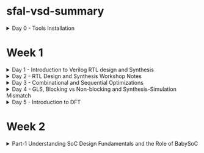 # sfal-vsd-summary

<details>
	<summary>Day 0 - Tools Installation </summary>
	
# Day 0 - Tools Installation
## Yosys
A framework for Verilog RTL synthesis.
```
# Update package lists
sudo apt-get update

# Clone the Yosys repository
git clone [https://github.com/YosysHQ/yosys.git](https://github.com/YosysHQ/yosys.git)
cd yosys

# Install dependencies
sudo apt-get install build-essential clang bison flex \
	libreadline-dev gawk tcl-dev libffi-dev git \
	graphviz xdot pkg-config python3 libboost-system-dev \
	libboost-python-dev libboost-filesystem-dev zlib1g-dev

# Build and install
make config-gcc
make
sudo make install
```
## Icarus Verilog (iverilog)
A Verilog simulation and synthesis tool.
```
sudo apt-get update
sudo apt-get install iverilog
```
## GTKWave
A fully featured GTK+ based waveform viewer.
```
sudo apt-get update
sudo apt-get install gtkwave
```
## ngspice
A mixed-level/mixed-signal circuit simulator.
```
# First, download the tarball from [https://sourceforge.net/projects/ngspice/files/](https://sourceforge.net/projects/ngspice/files/)
# Then, run the following commands, replacing 'ngspice-XX' with the correct version number.
tar -zxvf ngspice-XX.tar.gz
cd ngspice-XX
mkdir release
cd release
../configure --with-x --with-readline=yes --disable-debug
make
sudo make install
```
## Magic
A VLSI layout tool.
```
# Install all dependencies at once
sudo apt-get install m4 tcsh csh libx11-dev tcl-dev tk-dev \
    libcairo2-dev mesa-common-dev libglu1-mesa-dev libncurses-dev

# Clone the repository
git clone [https://github.com/RTimothyEdwards/magic.git](https://github.com/RTimothyEdwards/magic.git)
cd magic

# Build and install
./configure
make
sudo make install
```
## OpenLANE
An automated RTL to GDSII flow that runs in a Docker environment.
```
1. Install Dependencies
sudo apt-get update
sudo apt-get upgrade
sudo apt install -y build-essential python3 python3-venv python3-pip make git
```
## 2. Install Docker
```
# Add Docker's official GPG key and set up the repository
sudo apt install apt-transport-https ca-certificates curl software-properties-common
curl -fsSL [https://download.docker.com/linux/ubuntu/gpg](https://download.docker.com/linux/ubuntu/gpg) | sudo gpg --dearmor -o /usr/share/keyrings/docker-archive-keyring.gpg
echo "deb [arch=amd64 signed-by=/usr/share/keyrings/docker-archive-keyring.gpg] [https://download.docker.com/linux/ubuntu](https://download.docker.com/linux/ubuntu) $(lsb_release -cs) stable" | sudo tee /etc/apt/sources.list.d/docker.list > /dev/null

# Install Docker Engine
sudo apt update
sudo apt install docker-ce docker-ce-cli containerd.io
```
## 3. Manage Docker Permissions
```
# Add your user to the 'docker' group to run commands without sudo
sudo groupadd docker
sudo usermod -aG docker $USER

# IMPORTANT: YOU MUST REBOOT YOUR SYSTEM NOW FOR THIS TO TAKE EFFECT
sudo reboot

# After rebooting, verify by running: docker run hello-world
```
## 4. Install OpenLANE
```
# Navigate to your home directory and clone the repository
cd $HOME
git clone [https://github.com/The-OpenROAD-Project/OpenLane.git](https://github.com/The-OpenROAD-Project/OpenLane.git)

# Go into the directory and build the environment
cd OpenLane
make

# Run the test set to ensure everything works
make test
```


  
# Day 0 - The Digital Chip Design and Verification Flow

This document outlines the standard process for taking an application from a high-level specification to a physical, manufactured microchip. The core principle is to create and verify the design at different levels of abstraction, ensuring the output remains consistent at every stage.

The ultimate goal is to ensure the final silicon chip's output (**O4**) matches the outputs from all previous stages of design and simulation (**O3**, **O2**, and **O1**).

`O4 == O3 == O2 == O1`



---

##  Stage 1: High-Level Modeling (Output O1)

Before designing any hardware, we first model the chip's intended application in a high-level language like C or C++. This model serves as a "golden reference" to ensure the logic is correct and meets the specification.

* **Goal:** Create a functional C model of the application's specification.
* **Process:**
    1.  The application logic is written in C.
    2.  A testbench, also in C, is created to provide inputs to the model and check its output.
    3.  The code is compiled using a standard C compiler (like GCC).
* **Verification:** The output from this stage is **O1**. We run the testbench to confirm that **O1** matches the expected result. This validates the core algorithm.

---

##  Stage 2: RTL Design (Output O2)

Once the high-level logic is confirmed, we create a "soft copy" of the hardware using a Hardware Description Language (HDL).

* **Goal:** Describe the hardware's behavior and structure in code.
* **Process:** The hardware design, including the processor and peripherals, is written in an HDL like Verilog or SystemVerilog. This is called the Register-Transfer Level (RTL) design.
* **Verification:** We run the same application from Stage 1 on a simulation of the RTL hardware. The output of this simulation is **O2**. The critical check here is to ensure `O2 == O1`. This proves that our hardware design correctly implements the application's logic.

---

##  Stage 3: Synthesis & SoC Integration (Output O3)

In this stage, the abstract RTL code is converted into a design made of actual logic gates, and all the chip's components are connected.

* **Goal:** Convert the RTL design into a gate-level netlist and integrate all components into a full System on a Chip (SoC).
* **Process:**
    1.  **Synthesis:** The RTL code is fed into a synthesis tool, which converts it into a **Gate Level Netlist**—a description using standard logic gates (AND, OR, etc.).
    2.  **Component Integration:** The synthesized netlist is combined with other essential blocks like **Macros** (reusable blocks like clock dividers) and **Analog IPs** (ADCs, PLLs).
    3.  **SoC Assembly:** All blocks are connected with General Purpose Input/Output (GPIOs) to create the complete SoC design.
* **Verification:** The application is run on a simulation of this final, integrated gate-level design. The output is **O3**. We must verify that `O3 == O2 == O1`.

---

##  Stage 4: Physical Design & Tapeout (GDSII)

This is where the digital design is transformed into a physical layout—a detailed blueprint for manufacturing.

* **Goal:** Create the final manufacturing file (**GDSII**).
* **Process:**
    1.  **Physical Design:** This involves **floorplanning** (arranging major blocks), **placement** (placing logic gates), and **routing** (drawing the metal wires to connect everything).
    2.  **GDSII Generation:** The final layout is saved in a GDSII file format, which is the blueprint sent to the factory (foundry).
    3.  **Final Checks:** The GDSII file undergoes rigorous checks like **DRC** (Design Rule Check) and **LVS** (Layout vs. Schematic).
* **Tapeout:** The process of sending the final, verified GDSII file to the manufacturing plant.

---

##  Stage 5: Chip Validation (Output O4)

After manufacturing, the physical chip is returned from the foundry. This is often called "Tape-in" or "Silicon Bring-up."

* **Goal:** Test the real silicon chip to ensure it works correctly.
* **Process:** The physical chip is placed on a test board, and the original C testbench is used to feed it inputs and measure its outputs.
* **Verification:** The output from the physical chip is **O4**. The final, ultimate verification is confirming that `O4 == O3 == O2 == O1`. If this holds true, the chip is ready for the market.

---

## Illustrative C Code Example (Stage 1)

Here is a simple example demonstrating Stage 1: creating a C model for a Multiply-Accumulate (MAC) application and testing it with a testbench.

### 1. `application_model.h` - The Header File
This file declares the function that our application model provides.
```c
#ifndef APPLICATION_MODEL_H
#define APPLICATION_MODEL_H

// This function represents the core logic of our application
int run_mac_operation(int a, int b, int c);

#endif // APPLICATION_MODEL_H
```
#### 2. `application_model.c` - The C Model
This file contains the actual C implementation of our application, which serves as the golden reference.
```
#include "application_model.h"

// Implementation of the MAC operation
// This is the "specification" or "golden reference" model
int run_mac_operation(int a, int b, int c) {
    int product = a * b;
    int result = product + c;
    return result;
}
```
### 3. `testbench.c` - The Testbench
This file tests our C model. It provides inputs, gets the output (O1), and compares it to a known correct answer.
```
#include <stdio.h>
#include "application_model.h"

int main() {
    // 1. Define test inputs
    int input_a = 10;
    int input_b = 5;
    int input_c = 20;

    // 2. Define the expected "golden" output for these inputs
    // Expected = (10 * 5) + 20 = 70
    int expected_o1 = 70;

    printf("--- C Testbench Running ---\n");
    printf("Inputs: a=%d, b=%d, c=%d\n", input_a, input_b, input_c);
    printf("Expected Output (O1): %d\n", expected_o1);

    // 3. Run the application model to get the actual output
    int actual_o1 = run_mac_operation(input_a, input_b, input_c);
    printf("Actual Output (O1) from C Model: %d\n", actual_o1);

    // 4. Verification Step: Compare actual output with expected output
    if (actual_o1 == expected_o1) {
        printf("VERIFICATION PASSED: actual_o1 == expected_o1\n");
    } else {
        printf("VERIFICATION FAILED: actual_o1 != expected_o1\n");
    }

    return 0;
}
```
### 4. `Makefile` - How to Compile
This file tells the `gcc` compiler how to build the final executable program.
```
# Makefile to compile the testbench and application model

# Compiler
CC = gcc

# Compiler flags
CFLAGS = -Wall -Werror

# Target executable name
TARGET = testbench

# Source files
SOURCES = testbench.c application_model.c

# Default rule to build the target
all: $(TARGET)

$(TARGET): $(SOURCES)
	$(CC) $(CFLAGS) -o $(TARGET) $(SOURCES)

# Rule to clean up generated files
clean:
	rm -f $(TARGET)
```
How to Run This Example
1. Save the four code blocks above into their respective files (`application_model.h`, `application_model.c`, `testbench.c`, `Makefile`).

2. Open a terminal in that directory.

3. Compile the code by running the `make` command:
```
make
```
### 4.Execute the compiled program:
```
./testbench
```
#### 5.You will see the following output, which confirms that the C model passed the test.
```
--- C Testbench Running ---
Inputs: a=10, b=5, c=20
Expected Output (O1): 70
Actual Output (O1) from C Model: 70
VERIFICATION PASSED: actual_o1 == expected_o1
```
</details>

# Week 1 

<details>
	<summary>Day 1 - Introduction to Verilog RTL design and Synthesis </summary>

#  Day 1 - Introduction to Verilog RTL design and Synthesis
This section provides an introduction to Verilog RTL design and synthesis, covering the basics of the open-source simulator iverilog, practical labs using iverilog and gtkwave, an introduction to Yosys and logic synthesis, and hands-on labs with Yosys and Sky130 PDKs.




## Introduction to open-source simulator iverilog

Icarus Verilog is an open-source Verilog simulator that allows for the simulation of digital circuits described in the Verilog Hardware Description Language (HDL). It is a valuable tool for debugging and verifying the functionality of your designs before they are synthesized into hardware. This section will cover the basics of installing and using iverilog to compile and simulate your Verilog code.

### RTL Simulation
RTL (Register Transfer Level) design verification is performed through simulation to ensure the design meets specifications. The simulator monitors input signal changes and re-evaluates outputs whenever changes are detected.

Key Tool: Iverilog - An open-source Verilog simulator used for design verification.

### Design and Testbench
#### Design
* Contains Verilog code that implements the required specifications
* Includes primary inputs and outputs
* Represents the actual hardware functionality
#### Testbench
* Setup for applying stimulus to verify the design
* Acts as a stimulus generator
* Contains logic to drive inputs to the design under test
* Monitors and verifies design outputs
Bidirectional relationship: testbench outputs feed design inputs, design outputs feed back to testbench


## Labs using iverilog and gtkwave

### Lab-1 Introduction to iverilog design test bench 
![](IMG/Lab1.png)

### Lab-2 Introduction iverilog gtkwave part1 

In these labs, will get hands-on experience with iverilog and the GTKWave waveform viewer. You will learn how to write simple Verilog modules, create testbenches to verify their functionality, and use GTKWave to visualize the simulation results. This will help you understand the behavior of your designs and debug any issues.

Folder structure of the git clone:

* `lib` - will contain sky130 standard cell library
* `my_lib/verilog_models` - will contain standard cell verilog model
* `verilog_files -contains` the lab experiments source files


Example of a design good_mux.v
```
module good_mux (input i0 , input i1 , input sel , output reg y);
always @ (*)
begin
	if(sel)
		y <= i1;
	else 
		y <= i0;
end
endmodule
```

Example of a testbench tb_good_mux.v

```
`timescale 1ns / 1ps
module tb_good_mux;
	// Inputs
	reg i0,i1,sel;
	// Outputs
	wire y;

        // Instantiate the Unit Under Test (UUT)
	good_mux uut (
		.sel(sel),
		.i0(i0),
		.i1(i1),
		.y(y)
	);

	initial begin
	$dumpfile("tb_good_mux.vcd");
	$dumpvars(0,tb_good_mux);
	// Initialize Inputs
	sel = 0;
	i0 = 0;
	i1 = 0;
	#300 $finish;
	end

always #75 sel = ~sel;
always #10 i0 = ~i0;
always #55 i1 = ~i1;
endmodule
```

- For executing any Verilog file into the iverlog simulation 
```
$ iverilog <verilogfile> <testbench>
```
- For Example
```
$ iverilog good_mux.v tb_good_mux.v
```

- Executing this cmd a new file will be created named as a.out in the same folder 

![](IMG/lab2.1.png)

- Now run this a.out file 

```
./a.out 
```

- A new file will be created format of that will be .vcd
- `VCD File` - Value Change Dump File

- Now, we will launch the gtkwave for wave simulation 

```
gtkwave <vcd created in previous step>
```
For example 
```
gtkwave tb_good_mux.vcd
```

On running this cmd a new window will be opened of gtk wave 
1. Simply drag and drop input and output to signals
2. Click on zoom fit button

![](IMG/lab2.2.png)

To view or edit any .v (verilog code) file
```
gvim tb_goodmux_mux.v -o good_mux.v
```






**VCD File:** Value Change Dump file containing signal transitions over time for waveform analysis.

## Logic Synthesis

### Overview
Logic synthesis transforms RTL (behavioral) code into gate-level netlist representation. This process converts high-level Verilog descriptions into actual hardware gates that can be implemented.

**Key Tool:** Yosys - Open-source synthesis tool

### Synthesis Process
1. **Input:** RTL design + Liberty file (.lib)
2. **Process:** Synthesis tool maps RTL to available gates
3. **Output:** Gate-level netlist

### Verification
The synthesized netlist must be functionally equivalent to the original RTL:
- Same testbench can verify both RTL and netlist
- Same primary inputs and outputs
- Identical simulation results (VCD files should match)

## Liberty Files (.lib)

Liberty files contain characterization data for standard cell libraries:

- **Content:** Logical modules (AND, OR, NOT, etc.)
- **Variations:** Multiple drive strengths (slow, medium, fast)
- **Configurations:** Different input counts (2-input, 3-input, 4-input gates)
- **Purpose:** Provides timing, power, and area information for synthesis optimization

## Timing Considerations

### Setup Time Constraint
For proper sequential circuit operation:

T_clk > T_cq_A + T_combi + T_setup_B

Where:
- `T_clk`: Clock period
- `T_cq_A`: Clock-to-Q delay of source flip-flop
- `T_combi`: Combinational logic delay
- `T_setup_B`: Setup time of destination flip-flop

### Maximum Frequency

f_max = 1/T_clk


### Cell Selection Strategy

**Fast Cells:**
- Reduce combinational delays
- Help meet setup time requirements
- Higher power consumption and area

**Slow Cells:**
- Provide necessary delays for hold time requirements
- Prevent race conditions
- Lower power and area

**Optimization Goal:** Balance speed, power, and area requirements by selecting appropriate cell variants.

## Synthesis with Yosys

### Basic Yosys Commands

| Command | Purpose |
|---------|---------|
| `read_verilog` | Load Verilog design files |
| `read_liberty` | Load standard cell library files |
| `write_verilog` | Generate synthesized netlist |

### Synthesis Flow Example

# Read design file
yosys> read_verilog good_mux.v

# Read liberty file
yosys> read_liberty -lib /home/chippy/.volare/volare/sky130/versions/0fe599b2afb6708d281543108caf8310912f54af/sky130B/libs.ref/sky130_fd_sc_hd/lib/sky130_fd_sc_hd__tt_025C_1v80.lib

# Synthesize design (specify top module)
yosys> synth -top good_mux

# Technology mapping using ABC
yosys> abc -liberty /home/chippy/.volare/volare/sky130/versions/0fe599b2afb6708d281543108caf8310912f54af/sky130B/libs.ref/sky130_fd_sc_hd/lib/sky130_fd_sc_hd__tt_025C_1v80.lib

# Display synthesized netlist
yosys> show

# Write netlist file
yosys> write_verilog netlist.v


### Key Points
- The same testbench verifies both RTL and synthesized netlist
- Netlist represents the true gate-level implementation
- ABC command performs technology mapping to standard cells
- The liberty file used is the Sky130 PDK standard cell library at typical corner (tt_025C_1v80)

## Workshop Tools Summary

- **Iverilog:** Simulation and verification
- **GTKWave:** Waveform visualization
- **Yosys:** Logic synthesis
- **Sky130 PDK:** Process design kit with standard cell libraries



</Details>

<Details>
	
<summary> Day 2 - RTL Design and Synthesis Workshop Notes  </summary>

## Table of Contents
- [PVT in Liberty Files](#pvt-in-liberty-files)
- [Cell Variants and Area](#cell-variants-and-area)
- [Hierarchical Synthesis](#hierarchical-synthesis)
- [Flip-Flop Reset Strategies](#flip-flop-reset-strategies)
- [Yosys Flow for Sequential Logic](#yosys-flow-for-sequential-logic)
- [Optimization Techniques](#optimization-techniques)
- [Common Yosys Commands](#common-yosys-commands)

## PVT in Liberty Files

**PVT** stands for **Process, Voltage, and Temperature**. These three factors determine how silicon chips behave in real-world conditions:

- **Process**: Variations in manufacturing (like doping, lithography) cause each chip to behave slightly differently
- **Voltage**: Chips may be run at different supply voltages, affecting speed and power
- **Temperature**: Performance and leakage change with temperature

A typical liberty file name, like `sky130_fd_sc_hd__tt_025C_1v80.lib`, encodes these conditions:
- `tt` = typical process
- `025C` = 25°C
- `1v80` = 1.80V supply

This file contains detailed parameters for each cell (like AND, OR, etc.) under these conditions: leakage power, current, rise/fall times, slew rates, and more. Each cell may have several variants (e.g., `and1`, `and2`) with different drive strengths and areas. Larger area usually means higher speed and more leakage.

## Cell Variants and Area

- **Multiple cells** for the same logic function (e.g., `and1`, `and2`) differ mainly in transistor sizing
- **Larger cells**: Faster, but use more area and power
- **Smaller cells**: Slower, but save area and power

## Hierarchical Synthesis

**Stacking PMOS** transistors increases resistance and slows down the circuit. Synthesis tools prefer using NAND gates (which have parallel PMOS) over NOR gates (which have stacked PMOS) for efficiency.

By default, `write_verilog` in Yosys preserves the module hierarchy. To flatten the design into a single module, use:


yosys> flatten


**Submodule-level synthesis** is useful when you have multiple instances of the same module or want to break down a large design for easier synthesis and optimization:


yosys> synth -top <sub_module_name>


## Flip-Flop Reset Strategies

- **Asynchronous reset**: Flip-flop resets immediately when the reset signal changes, regardless of the clock
- **Synchronous reset**: Flip-flop resets only on the clock edge, making timing analysis easier

## Yosys Flow for Sequential Logic

After synthesis, map flip-flops to library cells using your specific liberty file:


yosys> dfflibmap -liberty /home/chippy/.volare/volare/sky130/versions/0fe599b2afb6708d281543108caf8310912f54af/sky130B/libs.ref/sky130_fd_sc_hd/lib/sky130_fd_sc_hd__tt_025C_1v80.lib


## Optimization Techniques

- The synthesizer tries to minimize the number of gates and optimize for area, speed, and power
- For example, multiplying by 2 is implemented as a left shift, not a full multiplier
- If the synthesis does not use library cells, the `abc` command will not generate a mapped netlist. In that case, use `show` to view the netlist directly

## Common Yosys Commands

| Command | Purpose |
|---------|---------|
| `read_verilog <file.v>` | Read Verilog source |
| `read_liberty -lib <libfile.lib>` | Read liberty file |
| `synth -top <module>` | Synthesize top module |
| `flatten` | Remove hierarchy |
| `dfflibmap -liberty <libfile.lib>` | Map flip-flops to library |
| `abc -liberty <libfile.lib>` | Technology mapping |
| `write_verilog <out.v>` | Write synthesized netlist |
| `show` | View netlist |

</details> <details> <summary>Day 3 - Combinational and Sequential Optimizations</summary>


# Logic Optimization and Synthesis – Workshop Notes

## Table of Contents
- [Combinational Optimization](#combinational-optimization)
- [Sequential Logic Optimization](#sequential-logic-optimization)
- [Unused Output Optimization](#unused-output-optimization)
- [Gate-Level Simulation (GLS) and Synthesis-Simulation Mismatch](#gate-level-simulation-gls-and-synthesis-simulation-mismatch)

***

## Combinational Optimization

Combinational logic can be optimized in several ways to reduce area, power, and delay:

1. **Constant Propagation**
   - If an input to a logic gate is a constant, the output can often be simplified. For example, if one input to an AND gate is 0, the output is always 0.
2. **Boolean Simplification**
   - Techniques like Karnaugh maps (K-maps) or the Quine–McCluskey algorithm are used to minimize Boolean expressions, reducing the number of gates and logic levels.

***

## Sequential Logic Optimization

**Basic Techniques:**
- **Sequential Constant Propagation:**
  - If a flip-flop's input is always a constant (e.g., D=0 for a DFF), its output is fixed and the flip-flop can be removed, simplifying the circuit.

**Advanced Techniques:**
- **State Optimization:**
  - Remove unused or redundant states in state machines to reduce complexity.
- **Cloning:**
  - Duplicate registers closer to where their outputs are needed to reduce delay.
- **Retiming:**
  - Move flip-flops across combinational logic to balance delays and potentially increase the maximum clock frequency.

**Example:**
- If D=0 for a DFF, Q will always be 0, so the DFF and any logic depending on Q can be eliminated. However, if an asynchronous set or reset is present, optimization may not be possible unless the output is truly constant.

***


1. **UpCounter (3-bit)**
   - If only `q` is used, the other outputs are unused and can be removed from the design. For example, if `q = count`, only the LSB is needed, so a single flip-flop is sufficient (as seen in the synthesis report).
   - If `q = count[2:0] == 3'b100`, all bits are needed, so three flip-flops are required and no optimization is possible.
   - Any logic or storage not affecting the output is optimized away by the synthesis tool.

***
## Unused Output Optimization 

1. **UpCounter (3bit)**
   we are only usinf the q[0] the other outputs are unused thus they neednot be present in the design.q=count[0] -> depend on msb only.
   In q=count[2:0]==3'b100 depend on all the bits.
   In case 1 the bit is toggled in all cycle.-> one flop is enough which we see in the synthesis report. the dff output is take and fed back into the d which toggles it evervy cycle.
   Any LOGIC that doesnt used all the outputs is OPTIMIZED.
   In case 2 three flop is needed which we see in the synthesis report. So the Output is not Optimized.




</details> <details> <summary>Day 4 - GLS, Blocking vs Non-blocking and Synthesis-Simulation Mismatch</summary>

# Logic Optimization and Synthesis – Workshop Notes

## Table of Contents
- [Combinational Optimization](#combinational-optimization)
- [Sequential Logic Optimization](#sequential-logic-optimization)
- [Unused Output Optimization](#unused-output-optimization)
- [Gate-Level Simulation (GLS) and Synthesis-Simulation Mismatch](#gate-level-simulation-gls-and-synthesis-simulation-mismatch)

***

## Combinational Optimization

Combinational logic can be optimized in several ways to reduce area, power, and delay:

1. **Constant Propagation**
   - If an input to a logic gate is a constant, the output can often be simplified. For example, if one input to an AND gate is 0, the output is always 0.
2. **Boolean Simplification**
   - Techniques like Karnaugh maps (K-maps) or the Quine–McCluskey algorithm are used to minimize Boolean expressions, reducing the number of gates and logic levels.

***

## Sequential Logic Optimization

**Basic Techniques:**
- **Sequential Constant Propagation:**
  - If a flip-flop's input is always a constant (e.g., D=0 for a DFF), its output is fixed and the flip-flop can be removed, simplifying the circuit.

**Advanced Techniques:**
- **State Optimization:**
  - Remove unused or redundant states in state machines to reduce complexity.
- **Cloning:**
  - Duplicate registers closer to where their outputs are needed to reduce delay.
- **Retiming:**
  - Move flip-flops across combinational logic to balance delays and potentially increase the maximum clock frequency.

**Example:**
- If D=0 for a DFF, Q will always be 0, so the DFF and any logic depending on Q can be eliminated. However, if an asynchronous set or reset is present, optimization may not be possible unless the output is truly constant.

***


1. **UpCounter (3-bit)**
   - If only `q` is used, the other outputs are unused and can be removed from the design. For example, if `q = count`, only the LSB is needed, so a single flip-flop is sufficient (as seen in the synthesis report).
   - If `q = count[2:0] == 3'b100`, all bits are needed, so three flip-flops are required and no optimization is possible.
   - Any logic or storage not affecting the output is optimized away by the synthesis tool.

***

## Gate-Level Simulation (GLS) and Synthesis-Simulation Mismatch

### What is GLS?
Gate-Level Simulation (GLS) is the process of simulating the synthesized netlist (post-synthesis) to verify that the design still functions as intended. The netlist is logically equivalent to the RTL, so the same testbench can be used.

### Why Run GLS?
1. **Verify logical correctness after synthesis**
2. **Ensure timing constraints are met**

### GLS with Icarus Verilog
- The netlist is now a gate-level model. The simulator must be aware of the standard cells used. The rest of the simulation flow remains the same, but the GLS model can be timing-aware.

### What Happens in GLS?
- Example RTL: `assign y = (a & b) | c;`
- Example Netlist:

  and a1(m, a, b);
  or o1(y, c, m);

- The gate-level model includes definitions for gates like AND and OR, which may include timing information. This allows both functional and timing verification.
- The simulator only evaluates the design when there is a change in the inputs.

### Why Validate Functionality Again?
Even if the RTL and netlist are logically equivalent, mismatches can occur due to:
- **Missing sensitivity lists**: For example, using `always @(sel)` instead of `always @(*)` can cause the simulator to miss changes on other inputs, leading to incorrect behavior (like unintended latches).
- **Blocking vs. Non-Blocking Assignments**:
  - `=` (blocking): Executes statements in order, like C code.
  - `<=` (non-blocking): Schedules assignments to happen in parallel, regardless of order.

#### Example: Shift Register
- **Blocking:**

  q = q0;
  q0 = d;

  Here, `q0` is assigned to `q`, then `d` is assigned to `q0`. This works as expected.
- **Non-Blocking:**

  q0 <= d;
  q <= q0;

  Both assignments happen in parallel, so the order doesn't matter and the correct behavior is achieved.

#### Caveats
- If you use a variable before it is updated in the same always block, you might unintentionally create a latch or a flop, depending on the assignment type and order.
- Even if two codes produce the same output in RTL simulation, they might behave differently after synthesis. That's why GLS is essential to catch these mismatches.



</details> <details> <summary>Day 5 - Introduction to DFT</summary>

## If-Else and Elif Ladder in Verilog

The `if-else` and `else if` ("elif ladder") constructs in Verilog implement conditional logic with **priority**. In hardware, these synthesize into a chain of multiplexers:

- The **first** `if` condition has the highest priority. If it is true, its block executes and the rest are skipped.
- If none of the conditions are true, the `else` (default) block executes.

**Example:**

always @(*) begin
  if (cond1)
    y = a;
  else if (cond2)
    y = b;
  else
    y = E;
end


**Hardware Analogy:**
- This is like a nested multiplexer: the first true condition determines the output.
- If all conditions are false, the default value (`E`) is selected.

***

## Inferred Latches: Dangers and Prevention

**Inferred latches** occur when not all possible conditions assign a value to an output in a combinational always block. This causes the synthesis tool to create a latch (memory element) to "remember" the previous value.

**Example of Inferred Latch:**

always @(*) begin
  if (cond1)
    y = a;
  else if (cond2)
    y = b;
  // No else: y keeps its previous value (latch inferred)
end


**Why is this a problem?**
- Latches can cause unpredictable behavior and are usually not intended in combinational logic.

**Best Practice:**
- Always include an `else` or `default` case to assign all outputs in every branch, unless you specifically want a latch (e.g., in counters).
- If you want to "hold" the value, use `y = y;` in the `else` block.

***

## Case Statements: Usage and Caveats

The `case` statement is used for multi-way branching, similar to a multiplexer with many inputs.

**Syntax Example:**

always @(*) begin
  case (sel)
    2'b00: y = a;
    2'b01: y = b;
    2'b10: y = c;
    default: y = d;
  endcase
end


**Key Points:**
- The variable assigned in a `case` statement should be declared as `reg`.
- If not all possible values of the selector are covered and there is no `default`, inferred latches may occur.
- If you have multiple outputs, you must assign *all* outputs in *every* case branch. Otherwise, latches may still be inferred, even with a `default`.
- `case` statements do not have priority: all cases are checked in parallel, and only one should match.
- Overlapping cases are not allowed.

**Case vs. If-Else:**
- Use `if-else` for priority logic.
- Use `case` for one-hot or mutually exclusive conditions.

***

## Loops in Verilog

Verilog supports two main types of loops: for use in always blocks (behavioral) and for hardware instantiation (generate).

### Always Block For Loops
- Used inside `always` blocks for repeated assignments or calculations.
- Does **not** create hardware loops; instead, it unrolls into repeated logic.
- Useful for things like ripple adders or wide multiplexers.

**Example:**

always @(*) begin
  for (i = 0; i < 8; i = i + 1)
    sum[i] = a[i] ^ b[i];
end


### Generate For Loops
- Used outside `always` blocks to instantiate multiple hardware modules or logic blocks.
- Cannot be used inside `always` blocks.
- Common for creating arrays of gates, registers, etc.

**Example:**

genvar i;
generate
  for (i = 0; i < 4; i = i + 1) begin : and_gen
    and u_and (out[i], in1[i], in2[i]);
  end
endgenerate


***

## Summary Table: Best Practices

| Construct         | Best Practice                                      |
|------------------|----------------------------------------------------|
| if-else ladder   | Always include an else/default branch              |
| case statement   | Cover all cases and assign all outputs in each     |
| always for loop  | Use for repeated assignments, not hardware loops   |
| generate for     | Use for hardware instantiation, not in always      |

***


</details> 

# Week 2
<details>
<summary> Part-1 Understanding SoC Design Fundamentals and the Role of BabySoC </summary>

## 1. What is a System-on-Chip (SoC)?
A System-on-Chip (SoC) is an integrated circuit that combines all the essential components of a computer or electronic system into a single chip. This consolidation is key to creating the compact, powerful, and energy-efficient devices we use daily, such as smartphones, tablets, and wearables. By integrating everything onto one chip, SoCs save space, reduce power consumption, and improve performance.

### Key Components of an SoC
A typical SoC includes several key components:

-  <b>CPU (Central Processing Unit):</b> The core of the SoC, responsible for executing instructions and managing tasks.

-  <b>GPU (Graphics Processing Unit):</b> Handles graphics-intensive tasks like gaming and video playback.

-  <b>Memory:</b> Includes RAM for temporary data and ROM or flash storage for permanent storage.

-  <b>I/O Ports:</b> Connect the SoC to external devices like cameras, displays, and USB ports.

- <b> DSP (Digital Signal Processor):</b> Specializes in processing signals like audio and video.

-  <b>Power Management Unit:</b> Regulates power consumption to optimize efficiency.

## 2. The SoC Design Flow
The process of creating an SoC is complex and involves several stages:

1. <b>Specification:</b> Defining the SoC's requirements, features, and performance targets.

2. <b>Logical Design:</b> Creating a high-level design using a hardware description language (HDL).

3. <b>Logic Synthesis:</b> Converting the HDL code into a gate-level netlist.

4. <b>Physical Design:</b> Creating the physical layout of the chip.

5. <b>Signoff:</b> Verifying and testing the design to ensure it meets specifications.

6. <b>Tapeout and Manufacturing:</b> Sending the final design to a foundry for fabrication.

7. <b>Testing and Packaging:</b> Testing the manufactured chips and packaging them for use.

## 3. Introducing VSDBabySoC
The VSDBabySoC is a compact, open-source SoC designed as an educational platform for learning about digital-analog interfacing. It integrates three main components:

- <b>RVMYTH (RISC-V CPU):</b> A customizable processor that handles data processing.

- <b>Phase-Locked Loop (PLL):</b> Generates a stable clock signal to synchronize the system.

- <b>10-bit Digital-to-Analog Converter (DAC):</b> Converts digital signals from the RVMYTH processor into analog signals.

### How BabySoC Works
1. <b>Initialization:</b> The PLL generates a stable clock to synchronize the system.

2. <b>Data Processing:</b> The RVMYTH processor processes digital values, storing them in its r17 register.

3. <b>Analog Conversion:</b> The DAC converts the digital values from the r17 register into an analog signal that can be used by external devices.

## 4. The Role of BabySoC in Learning
The BabySoC project is an excellent tool for understanding SoC design fundamentals for several reasons:

-  <b>Simplified Model:</b> It provides a simplified yet functional model of an SoC, making it easier to understand the core concepts.

-  <b>Hands-On Experience:</b> It offers hands-on experience with functional modeling and simulation using industry-standard tools.

-  <b>Digital-Analog Interfacing:</b> It demonstrates how digital and analog components can be integrated on a single chip to create a complete system.

By working with the BabySoC, you can gain a deeper understanding of how SoCs are designed, how they work, and how they are used in real-world applications.
</details>
